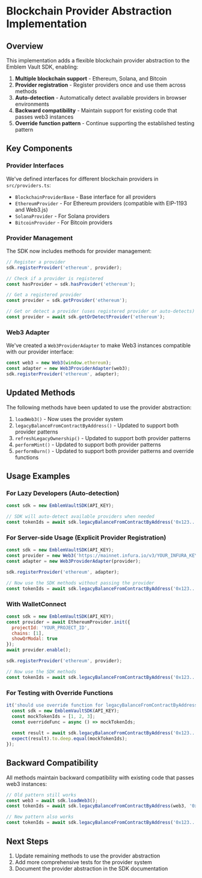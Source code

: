 # Blockchain Provider Abstraction Implementation

## Overview

This implementation adds a flexible blockchain provider abstraction to the Emblem Vault SDK, enabling:

1. **Multiple blockchain support** - Ethereum, Solana, and Bitcoin
2. **Provider registration** - Register providers once and use them across methods
3. **Auto-detection** - Automatically detect available providers in browser environments
4. **Backward compatibility** - Maintain support for existing code that passes web3 instances
5. **Override function pattern** - Continue supporting the established testing pattern

## Key Components

### Provider Interfaces

We've defined interfaces for different blockchain providers in `src/providers.ts`:

- `BlockchainProviderBase` - Base interface for all providers
- `EthereumProvider` - For Ethereum providers (compatible with EIP-1193 and Web3.js)
- `SolanaProvider` - For Solana providers
- `BitcoinProvider` - For Bitcoin providers

### Provider Management

The SDK now includes methods for provider management:

```typescript
// Register a provider
sdk.registerProvider('ethereum', provider);

// Check if a provider is registered
const hasProvider = sdk.hasProvider('ethereum');

// Get a registered provider
const provider = sdk.getProvider('ethereum');

// Get or detect a provider (uses registered provider or auto-detects)
const provider = await sdk.getOrDetectProvider('ethereum');
```

### Web3 Adapter

We've created a `Web3ProviderAdapter` to make Web3 instances compatible with our provider interface:

```typescript
const web3 = new Web3(window.ethereum);
const adapter = new Web3ProviderAdapter(web3);
sdk.registerProvider('ethereum', adapter);
```

## Updated Methods

The following methods have been updated to use the provider abstraction:

1. `loadWeb3()` - Now uses the provider system
2. `legacyBalanceFromContractByAddress()` - Updated to support both provider patterns
3. `refreshLegacyOwnership()` - Updated to support both provider patterns
4. `performMint()` - Updated to support both provider patterns
5. `performBurn()` - Updated to support both provider patterns and override functions

## Usage Examples

### For Lazy Developers (Auto-detection)

```javascript
const sdk = new EmblemVaultSDK(API_KEY);

// SDK will auto-detect available providers when needed
const tokenIds = await sdk.legacyBalanceFromContractByAddress('0x123...');
```

### For Server-side Usage (Explicit Provider Registration)

```javascript
const sdk = new EmblemVaultSDK(API_KEY);
const provider = new Web3('https://mainnet.infura.io/v3/YOUR_INFURA_KEY');
const adapter = new Web3ProviderAdapter(provider);

sdk.registerProvider('ethereum', adapter);

// Now use the SDK methods without passing the provider
const tokenIds = await sdk.legacyBalanceFromContractByAddress('0x123...');
```

### With WalletConnect

```javascript
const sdk = new EmblemVaultSDK(API_KEY);
const provider = await EthereumProvider.init({
  projectId: 'YOUR_PROJECT_ID',
  chains: [1],
  showQrModal: true
});
await provider.enable();

sdk.registerProvider('ethereum', provider);

// Now use the SDK methods
const tokenIds = await sdk.legacyBalanceFromContractByAddress('0x123...');
```

### For Testing with Override Functions

```javascript
it('should use override function for legacyBalanceFromContractByAddress', async () => {
  const sdk = new EmblemVaultSDK(API_KEY);
  const mockTokenIds = [1, 2, 3];
  const overrideFunc = async () => mockTokenIds;
  
  const result = await sdk.legacyBalanceFromContractByAddress('0x123...', null, overrideFunc);
  expect(result).to.deep.equal(mockTokenIds);
});
```

## Backward Compatibility

All methods maintain backward compatibility with existing code that passes web3 instances:

```javascript
// Old pattern still works
const web3 = await sdk.loadWeb3();
const tokenIds = await sdk.legacyBalanceFromContractByAddress(web3, '0x123...');

// New pattern also works
const tokenIds = await sdk.legacyBalanceFromContractByAddress('0x123...');
```

## Next Steps

1. Update remaining methods to use the provider abstraction
2. Add more comprehensive tests for the provider system
3. Document the provider abstraction in the SDK documentation
